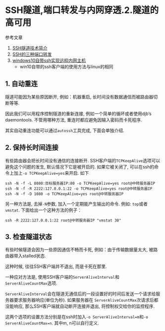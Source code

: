 # SSH隧道,端口转发与内网穿透.2.隧道的高可用

参考文章

1. [SSH隧道技术简介](http://blog.sina.com.cn/s/blog_6ca2bddf0100rljn.html)
2. [SSH的三种端口转发](https://jeremyxu2010.github.io/2018/12/ssh%E7%9A%84%E4%B8%89%E7%A7%8D%E7%AB%AF%E5%8F%A3%E8%BD%AC%E5%8F%91/)
3. [windows10自带ssh实现远程内网主机](https://blog.csdn.net/zhj082/article/details/80795998)
    - win10自带的ssh客户端的使用方法与linux的相同

## 1. 自动重连

隧道可能因为某些原因断开, 例如：机器重启, 长时间没有数据通信而被路由器切断等等. 

因此我们可以用程序控制隧道的重新连接, 例如一个简单的循环或者使用djb’s daemontools. 不管用哪种方法, 重连时都应避免因输入密码而卡死程序. 

其实自动重连功能可以通过`autossh`工具完成, 下面会单独介绍.

## 2. 保持长时间连接

有些路由器会把长时间没有通信的连接断开. SSH客户端的`TCPKeepAlive`选项可以避免这个问题的发生, 默认情况下它是被开启的. 如果它被关闭了, 可以在ssh的命令上加上`-o TCPKeepAlive=yes`来开启. 如下

```
ssh -N -f -L 8080:目标服务器IP:80 -o TCPKeepAlive=yes root@中转服务器IP
ssh -N -f -R 2222:127.0.0.1:22 -o TCPKeepAlive=yes root@中转服务器IP
ssh -N -f -D 1080 -o TCPKeepAlive=yes root@中转服务器IP
```

另一种方法是, 去掉`-N`参数, 加入一个定期能产生输出的命令. 例如: `top`或者`vmstat`. 下面给出一个这种方法的例子：

```
ssh -R 2222:127.0.0.1:22 root@中转服务器IP "vmstat 30"
```

## 3. 检查隧道状态

有些时候隧道会因为一些原因通信不畅而卡死, 例如：由于传输数据量太大, 被路由器带入stalled状态. 

这种时候, 往往SSH客户端并不退出, 而是卡死在那里. 

一种应对方法是, 使用SSH客户端的`ServerAliveInterval`和`ServerAliveCountMax`选项.  

`ServerAliveInterval`会在隧道无通信后的一段设置好的时间后发送一个请求给服务器要求服务器响应(单位为秒). 如果服务器在 `ServerAliveCountMax`次请求后都没能响应, 那么SSH客户端就自动断开连接并退出, 将控制权交给你的监控程序. 

这两个选项的设置方法分别是在ssh时加入`-o ServerAliveInterval=m`和`-o ServerAliveCountMax=n`. 其中m, n可以自行定义. 
